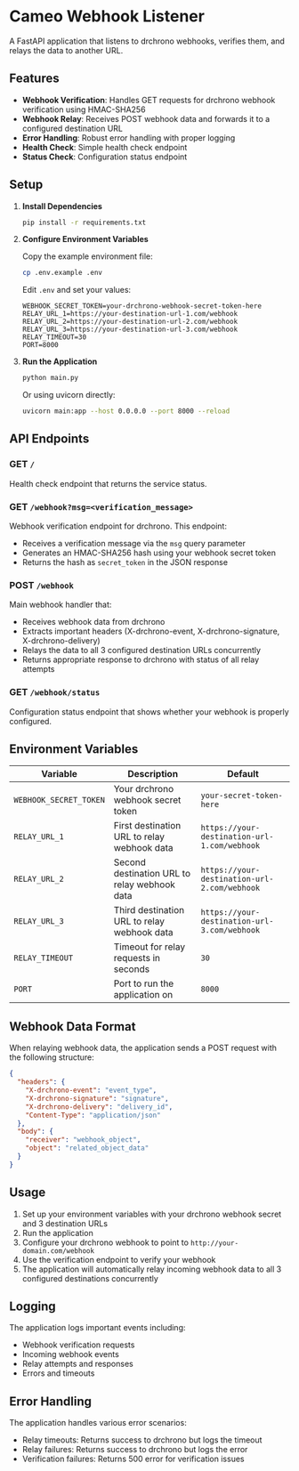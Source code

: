 # Cameo Webhook Listener

A FastAPI application that listens to drchrono webhooks, verifies them, and relays the data to another URL.

## Features

- **Webhook Verification**: Handles GET requests for drchrono webhook verification using HMAC-SHA256
- **Webhook Relay**: Receives POST webhook data and forwards it to a configured destination URL
- **Error Handling**: Robust error handling with proper logging
- **Health Check**: Simple health check endpoint
- **Status Check**: Configuration status endpoint

## Setup

1. **Install Dependencies**
   ```bash
   pip install -r requirements.txt
   ```

2. **Configure Environment Variables**
   
   Copy the example environment file:
   ```bash
   cp .env.example .env
   ```
   
   Edit `.env` and set your values:
   ```env
   WEBHOOK_SECRET_TOKEN=your-drchrono-webhook-secret-token-here
   RELAY_URL_1=https://your-destination-url-1.com/webhook
   RELAY_URL_2=https://your-destination-url-2.com/webhook
   RELAY_URL_3=https://your-destination-url-3.com/webhook
   RELAY_TIMEOUT=30
   PORT=8000
   ```

3. **Run the Application**
   ```bash
   python main.py
   ```
   
   Or using uvicorn directly:
   ```bash
   uvicorn main:app --host 0.0.0.0 --port 8000 --reload
   ```

## API Endpoints

### GET `/`
Health check endpoint that returns the service status.

### GET `/webhook?msg=<verification_message>`
Webhook verification endpoint for drchrono. This endpoint:
- Receives a verification message via the `msg` query parameter
- Generates an HMAC-SHA256 hash using your webhook secret token
- Returns the hash as `secret_token` in the JSON response

### POST `/webhook`
Main webhook handler that:
- Receives webhook data from drchrono
- Extracts important headers (X-drchrono-event, X-drchrono-signature, X-drchrono-delivery)
- Relays the data to all 3 configured destination URLs concurrently
- Returns appropriate response to drchrono with status of all relay attempts

### GET `/webhook/status`
Configuration status endpoint that shows whether your webhook is properly configured.

## Environment Variables

| Variable | Description | Default |
|----------|-------------|---------|
| `WEBHOOK_SECRET_TOKEN` | Your drchrono webhook secret token | `your-secret-token-here` |
| `RELAY_URL_1` | First destination URL to relay webhook data | `https://your-destination-url-1.com/webhook` |
| `RELAY_URL_2` | Second destination URL to relay webhook data | `https://your-destination-url-2.com/webhook` |
| `RELAY_URL_3` | Third destination URL to relay webhook data | `https://your-destination-url-3.com/webhook` |
| `RELAY_TIMEOUT` | Timeout for relay requests in seconds | `30` |
| `PORT` | Port to run the application on | `8000` |

## Webhook Data Format

When relaying webhook data, the application sends a POST request with the following structure:

```json
{
  "headers": {
    "X-drchrono-event": "event_type",
    "X-drchrono-signature": "signature",
    "X-drchrono-delivery": "delivery_id",
    "Content-Type": "application/json"
  },
  "body": {
    "receiver": "webhook_object",
    "object": "related_object_data"
  }
}
```

## Usage

1. Set up your environment variables with your drchrono webhook secret and 3 destination URLs
2. Run the application
3. Configure your drchrono webhook to point to `http://your-domain.com/webhook`
4. Use the verification endpoint to verify your webhook
5. The application will automatically relay incoming webhook data to all 3 configured destinations concurrently

## Logging

The application logs important events including:
- Webhook verification requests
- Incoming webhook events
- Relay attempts and responses
- Errors and timeouts

## Error Handling

The application handles various error scenarios:
- Relay timeouts: Returns success to drchrono but logs the timeout
- Relay failures: Returns success to drchrono but logs the error
- Verification failures: Returns 500 error for verification issues 